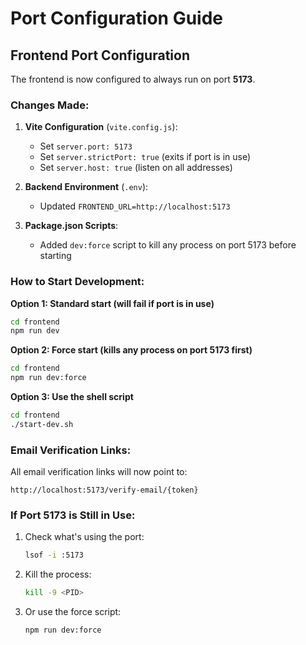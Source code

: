 # Port Configuration Guide

## Frontend Port Configuration

The frontend is now configured to always run on port **5173**.

### Changes Made:

1. **Vite Configuration** (`vite.config.js`):

   - Set `server.port: 5173`
   - Set `server.strictPort: true` (exits if port is in use)
   - Set `server.host: true` (listen on all addresses)

2. **Backend Environment** (`.env`):

   - Updated `FRONTEND_URL=http://localhost:5173`

3. **Package.json Scripts**:
   - Added `dev:force` script to kill any process on port 5173 before starting

### How to Start Development:

**Option 1: Standard start (will fail if port is in use)**

```bash
cd frontend
npm run dev
```

**Option 2: Force start (kills any process on port 5173 first)**

```bash
cd frontend
npm run dev:force
```

**Option 3: Use the shell script**

```bash
cd frontend
./start-dev.sh
```

### Email Verification Links:

All email verification links will now point to:

```
http://localhost:5173/verify-email/{token}
```

### If Port 5173 is Still in Use:

1. Check what's using the port:

   ```bash
   lsof -i :5173
   ```

2. Kill the process:

   ```bash
   kill -9 <PID>
   ```

3. Or use the force script:
   ```bash
   npm run dev:force
   ```
